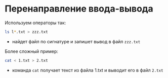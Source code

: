 # Перенаправление ввода-вывода

Используем операторы так:

```bash
ls l*.txt > zzz.txt
```

- найдет файл по сигнатуре и запишет вывод в файл `zzz.txt`

Более сложный пример:

```bash
cat < 1.txt > 2.txt
```

- команда `cat` получает текст из файла 1.txt и выводит его в файл `2.txt`
